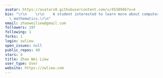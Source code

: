 ```yaml
---
avatar: https://avatars0.githubusercontent.com/u/4538946?v=4
bio: "\r\n    \r\n    A student interested to learn more about computer science and\
  \ mathematics.\r\n"
email: zhaoweiliew@gmail.com
followers: 197
following: 1
forks: 1
login: zwliew
open_issues: null
public_repos: 40
stars: 4
title: Zhao Wei Liew
user_type: User
website: https://zwliew.com
---
```


